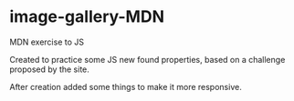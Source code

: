 # image-gallery-MDN
MDN exercise to JS

Created to practice some JS new found properties, based on a challenge proposed by the site. 

After creation added some things to make it more responsive.
